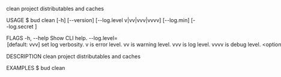 clean project distributables and caches

USAGE
  $ bud clean [-h] [--version] [--log.level v|vv|vvv|vvvv]
    [--log.min] [--log.secret <value>]

FLAGS
  -h, --help               Show CLI help.
  --log.level=<option>     [default: vvv] set log verbosity. `v` is error level.
                           `vv` is warning level. `vvv` is log level. `vvvv` is
                           debug level.
                           <options: v|vv|vvv|vvvv>
  --[no-]log.min           remove formatting from logged objects
  --log.secret=<value>...  [default: /srv/mocks/yarn/babel] hide matching
                           strings from logging output
  --version                Show CLI version.

DESCRIPTION
  clean project distributables and caches

EXAMPLES
  $ bud clean